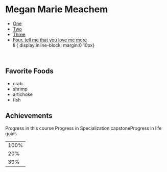 <!DOCTYPE html>
<html lang="en">

<head>
  <meta charset="UTF-8">
  <title>coursera-final-project</title>
  </head>
<body>

<h1> Megan Marie Meachem </h1>

<ul>
  <li>
    <nav>
      <a href="http://www.google.com">One</a>
    </nav>
  </li>
  <li>
    <nav>
      <a href="hhtp://www.google.com">Two</a>
    </nav>
  </li>

  <li>
    <nav> <a href="http://www.google.com">Three</a></nav>
  </li>
  <li>
    <nav> <a href="http://www.google.com">Four, tell me that you love me more</a></nav>
  </li>
  li { display:inline-block;
margin:0 10px}

</ul>
<br>




  <h2> Favorite Foods  </h2>
  
  <ul>
    <li> crab</li>
    <li> shrimp</li>
    <li> artichoke</li>
    <li>fish</li>
    </ul>
  
  
  
  <h2>Achievements</h2>

  <table>
    <tr>Progress in this course </tr>
    <td>100%</td>
    <tr>Progress in Specialization capstone</tr>
    <td>20%</td>
    <tr>Progress in life goals</tr>
    <td>30%</td>
   
    
    
  
</body>

</html>


